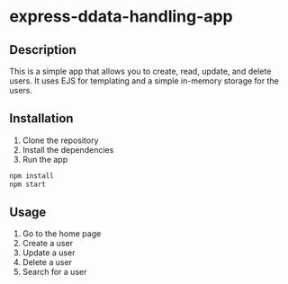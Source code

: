 # express-ddata-handling-app

## Description

This is a simple app that allows you to create, read, update, and delete users. It uses EJS for templating and a simple in-memory storage for the users.

## Installation

1. Clone the repository
2. Install the dependencies
3. Run the app

```bash
npm install
npm start
```

## Usage

1. Go to the home page
2. Create a user
3. Update a user
4. Delete a user
5. Search for a user
